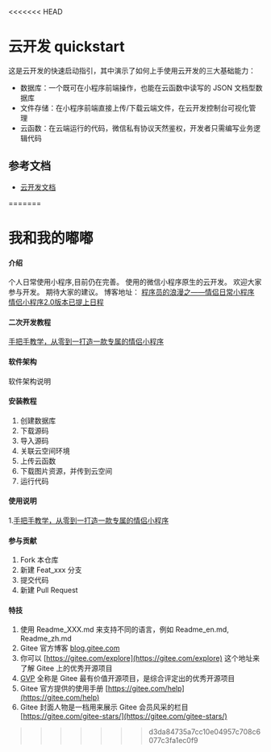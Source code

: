<<<<<<< HEAD
# 云开发 quickstart

这是云开发的快速启动指引，其中演示了如何上手使用云开发的三大基础能力：

- 数据库：一个既可在小程序前端操作，也能在云函数中读写的 JSON 文档型数据库
- 文件存储：在小程序前端直接上传/下载云端文件，在云开发控制台可视化管理
- 云函数：在云端运行的代码，微信私有协议天然鉴权，开发者只需编写业务逻辑代码

## 参考文档

- [云开发文档](https://developers.weixin.qq.com/miniprogram/dev/wxcloud/basis/getting-started.html)

=======
# 我和我的嘟嘟

#### 介绍
个人日常使用小程序,目前仍在完善。
使用的微信小程序原生的云开发。
欢迎大家参与开发。
期待大家的建议。
博客地址：
[程序员的浪漫之——情侣日常小程序](https://blog.csdn.net/Twinkle_sone/article/details/119927555)
[情侣小程序2.0版本已提上日程](https://blog.csdn.net/Twinkle_sone/article/details/120793428)

#### 二次开发教程
[手把手教学，从零到一打造一款专属的情侣小程序](https://blog.csdn.net/Twinkle_sone/article/details/121484742)


#### 软件架构
软件架构说明


#### 安装教程
1.  创建数据库
2.  下载源码
3.  导入源码
4.  关联云空间环境
5.  上传云函数
6.  下载图片资源，并传到云空间
7.  运行代码

#### 使用说明

1.[手把手教学，从零到一打造一款专属的情侣小程序](https://blog.csdn.net/Twinkle_sone/article/details/121484742)

#### 参与贡献

1.  Fork 本仓库
2.  新建 Feat_xxx 分支
3.  提交代码
4.  新建 Pull Request


#### 特技

1.  使用 Readme\_XXX.md 来支持不同的语言，例如 Readme\_en.md, Readme\_zh.md
2.  Gitee 官方博客 [blog.gitee.com](https://blog.gitee.com)
3.  你可以 [https://gitee.com/explore](https://gitee.com/explore) 这个地址来了解 Gitee 上的优秀开源项目
4.  [GVP](https://gitee.com/gvp) 全称是 Gitee 最有价值开源项目，是综合评定出的优秀开源项目
5.  Gitee 官方提供的使用手册 [https://gitee.com/help](https://gitee.com/help)
6.  Gitee 封面人物是一档用来展示 Gitee 会员风采的栏目 [https://gitee.com/gitee-stars/](https://gitee.com/gitee-stars/)
>>>>>>> d3da84735a7cc10e04957c708c6077c3fa1ec0f9
